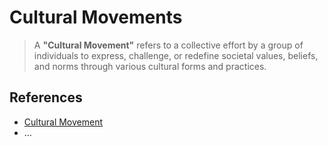 # Cultural Movements

> A **"Cultural Movement"** refers to a collective effort by a group of individuals to express, challenge, or redefine societal values, beliefs, and norms through various cultural forms and practices.
> 

## References

- [Cultural Movement](Cultural%20Movements%2017ac0f5171ec816a9706d40525038867.md)
- …